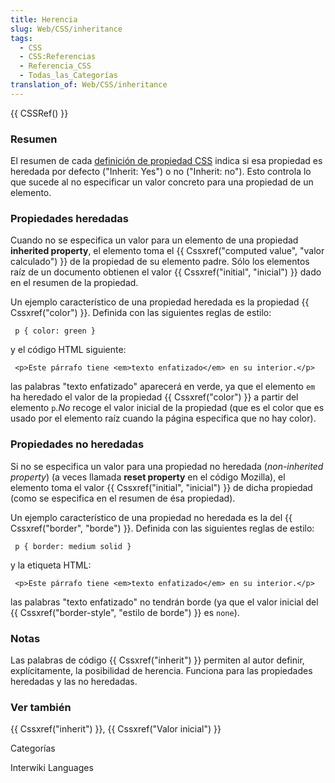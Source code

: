 ```yaml
---
title: Herencia
slug: Web/CSS/inheritance
tags:
  - CSS
  - CSS:Referencias
  - Referencia_CSS
  - Todas_las_Categorías
translation_of: Web/CSS/inheritance
---
```


{{ CSSRef() }}

### Resumen

El resumen de cada [definición de propiedad CSS](es/Gu%c3%ada_de_referencia_de_CSS) indica si esa propiedad es heredada por defecto ("Inherit: Yes") o no ("Inherit: no"). Esto controla lo que sucede al no especificar un valor concreto para una propiedad de un elemento.

### Propiedades heredadas

Cuando no se especifica un valor para un elemento de una propiedad **inherited property**, el elemento toma el {{ Cssxref("computed value", "valor calculado") }} de la propiedad de su elemento padre. Sólo los elementos raíz de un documento obtienen el valor {{ Cssxref("initial", "inicial") }} dado en el resumen de la propiedad.

Un ejemplo característico de una propiedad heredada es la propiedad {{ Cssxref("color") }}. Definida con las siguientes reglas de estilo:

```
 p { color: green }
```

y el código HTML siguiente:

```
 <p>Este párrafo tiene <em>texto enfatizado</em> en su interior.</p>
```

las palabras "texto enfatizado" aparecerá en verde, ya que el elemento `em` ha heredado el valor de la propiedad {{ Cssxref("color") }} a partir del elemento `p`._No_ recoge el valor inicial de la propiedad (que es el color que es usado por el elemento raíz cuando la página especifica que no hay color).

### Propiedades no heredadas

Si no se especifica un valor para una propiedad no heredada (_non-inherited property_) (a veces llamada **reset property** en el código Mozilla), el elemento toma el valor {{ Cssxref("initial", "inicial") }} de dicha propiedad (como se especifica en el resumen de ésa propiedad).

Un ejemplo característico de una propiedad no heredada es la del {{ Cssxref("border", "borde") }}. Definida con las siguientes reglas de estilo:

```
 p { border: medium solid }
```

y la etiqueta HTML:

```
 <p>Este párrafo tiene <em>texto enfatizado</em> en su interior.</p>
```

las palabras "texto enfatizado" no tendrán borde (ya que el valor inicial del {{ Cssxref("border-style", "estilo de borde") }} es `none`).

### Notas

Las palabras de código {{ Cssxref("inherit") }} permiten al autor definir, explícitamente, la posibilidad de herencia. Funciona para las propiedades heredadas y las no heredadas.

### Ver también

{{ Cssxref("inherit") }}, {{ Cssxref("Valor inicial") }}

Categorías

Interwiki Languages
